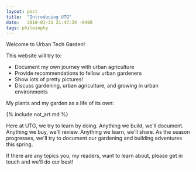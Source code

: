 ```yaml
---
layout: post
title:  "Introducing UTG"
date:   2018-03-31 21:47:34 -0400
tags: philosophy
---
```


Welcome to Urban Tech Garden!

<!--more-->

This website will try to:

* Document my own journey with urban agriculture
* Provide recommendations to fellow urban gardeners
* Show lots of pretty pictures!
* Discuss gardening, urban agriculture, and growing in urban environments

My plants and my garden as a life of its own:

{% include not_art.md %}

Here at UTG, we try to learn by doing. Anything we build, we'll document. Anything we buy, we'll review. Anything we learn, we'll share. As the season progresses, we'll try to document our gardening and building adventures this spring.

If there are any topics you, my readers, want to learn about, please get in touch and we'll do our best!
